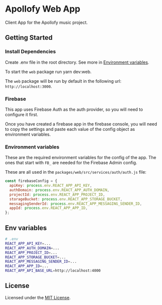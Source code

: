 # Apollofy Web App

Client App for the Apollofy music project.


## Getting Started

### Install Dependencies

Create .env file in the root directory. See more in [Environment variables](#environment-variables).

To start the `web` package run yarn dev:web.

The `web` package will be run by default in the following url:
`http://localhost:3000`.

### Firebase

This app uses Firebase Auth as the auth provider, so you will need to configure
it first.

Once you have created a firebase app in the firebase console, you will need to
copy the settings and paste each value of the config object as environment
variables.

### Environment variables

These are the required environment variables for the config of the app. The ones
that start with `FB_` are needed for the Firebase Admin config.

These are all used in the `packages/web/src/services/auth/auth.js` file:

```js
const firebaseConfig = {
  apiKey: process.env.REACT_APP_API_KEY,
  authDomain: process.env.REACT_APP_AUTH_DOMAIN,
  projectId: process.env.REACT_APP_PROJECT_ID,
  storageBucket: process.env.REACT_APP_STORAGE_BUCKET,
  messagingSenderId: process.env.REACT_APP_MESSAGING_SENDER_ID,
  appId: process.env.REACT_APP_APP_ID,
};
```

## Env variables

```bash
# .env
REACT_APP_API_KEY=...
REACT_APP_AUTH_DOMAIN=...
REACT_APP_PROJECT_ID=...
REACT_APP_STORAGE_BUCKET=...
REACT_APP_MESSAGING_SENDER_ID=...
REACT_APP_APP_ID=...
REACT_APP_API_BASE_URL=http://localhost:4000
```

## License

Licensed under the [MIT License](./LICENSE).
